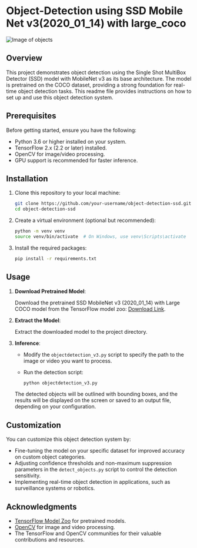 # Object-Detection using SSD Mobile Net v3(2020_01_14) with large_coco

![Image of objects](/Road_Traffic.gif)

## Overview

This project demonstrates object detection using the Single Shot MultiBox Detector (SSD) model with MobileNet v3 as its base architecture. The model is pretrained on the COCO dataset, providing a strong foundation for real-time object detection tasks. This readme file provides instructions on how to set up and use this object detection system.

## Prerequisites

Before getting started, ensure you have the following:

- Python 3.6 or higher installed on your system.
- TensorFlow 2.x (2.2 or later) installed.
- OpenCV for image/video processing.
- GPU support is recommended for faster inference.

## Installation

1. Clone this repository to your local machine:

    ```bash
    git clone https://github.com/your-username/object-detection-ssd.git
    cd object-detection-ssd
    ```

2. Create a virtual environment (optional but recommended):

    ```bash
    python -m venv venv
    source venv/bin/activate  # On Windows, use venv\Scripts\activate
    ```

3. Install the required packages:

    ```bash
    pip install -r requirements.txt
    ```

## Usage

1. **Download Pretrained Model**:

    Download the pretrained SSD MobileNet v3 (2020_01_14) with Large COCO model from the TensorFlow model zoo: [Download Link](http://download.tensorflow.org/models/object_detection/ssd_mobilenet_v3_large_coco_2020_01_14.tar.gz).

2. **Extract the Model**:

    Extract the downloaded model to the project directory.

3. **Inference**:

    - Modify the `objectdetection_v3.py` script to specify the path to the image or video you want to process.
    - Run the detection script:

        ```bash
        python objectdetection_v3.py
        ```

    The detected objects will be outlined with bounding boxes, and the results will be displayed on the screen or saved to an output file, depending on your configuration.

## Customization

You can customize this object detection system by:

- Fine-tuning the model on your specific dataset for improved accuracy on custom object categories.
- Adjusting confidence thresholds and non-maximum suppression parameters in the `detect_objects.py` script to control the detection sensitivity.
- Implementing real-time object detection in applications, such as surveillance systems or robotics.

## Acknowledgments

- [TensorFlow Model Zoo](https://github.com/tensorflow/models/blob/master/research/object_detection/g3doc/tf2_detection_zoo.md) for pretrained models.
- [OpenCV](https://opencv.org/) for image and video processing.
- The TensorFlow and OpenCV communities for their valuable contributions and resources.
